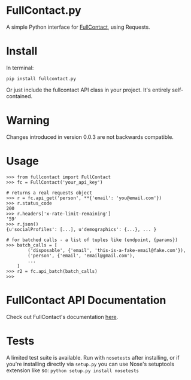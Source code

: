 # FullContact.py

A simple Python interface for [FullContact](http://www.fullcontact.com/), using Requests.

# Install

In terminal:

    pip install fullcontact.py
    
Or just include the fullcontact API class in your project. It's entirely self-contained.

# Warning

Changes introduced in version 0.0.3 are not backwards compatible.

# Usage

    
    >>> from fullcontact import FullContact
    >>> fc = FullContact('your_api_key')
  
    # returns a real requests object
    >>> r = fc.api_get('person', **{'email': 'you@email.com'})
    >>> r.status_code
    200
    >>> r.headers['x-rate-limit-remaining']
    '59'
    >>> r.json()
    {u'socialProfiles': [...], u'demographics': {...}, ... }
    
    # for batched calls - a list of tuples like (endpoint, {params})
    >>> batch_calls = [
            ('disposable', {'email', 'this-is-a-fake-email@fake.com'}),
            ('person', {'email', 'email@gmail.com'),
            ...
        ]
    >>> r2 = fc.api_batch(batch_calls)
    >>>

# FullContact API Documentation

Check out FullContact's documentation [here](http://www.fullcontact.com/developer/docs/).

# Tests

A limited test suite is available. Run with `nosetests` after installing, or if you're installing directly via `setup.py` you can use Nose's setuptools extension like so: `python setup.py install nosetests`
